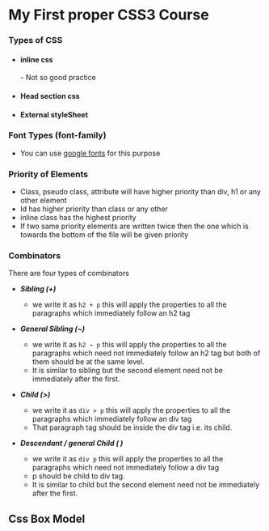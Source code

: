 # My First proper CSS3 Course

### Types of CSS

- <h4>inline css</h4>
  - Not so good practice
- <h4>Head section css</h4>
- <h4>External styleSheet</h4>


### Font Types (font-family)
- You can use <a href = "https://fonts.google.com/">google fonts</a> for this purpose

### Priority of Elements
- Class, pseudo class, attribute will have higher priority than div, h1 or any other element
- Id has higher priority than class or any other
- inline class has the highest priority
- If two same priority elements are written twice then the one which is towards the bottom of the file will be given priority

### Combinators
There are four types of combinators

- **_Sibling (+)_**
  - we write it as <code>h2 + p</code> this will apply the properties to all the paragraphs which immediately follow an h2 tag

- **_General Sibling (~)_**
  - we write it as <code>h2 ~ p</code> this will apply the properties to all the paragraphs which need not immediately follow an h2 tag but both of them should be at the same level.
  - It is similar to sibling but the second element need not be immediately after the first.

- **_Child (>)_**
  - we write it as <code>div > p</code> this will apply the properties to all the paragraphs which immediately follow an div tag 
  - That paragraph tag should be inside the div tag i.e. its child.

- **_Descendant / general Child ( )_**
  - we write it as <code>div  p</code> this will apply the properties to all the paragraphs which need not immediately follow a div tag 
  - p should be child to div tag.
  - It is similar to child but the second element need not be immediately after the first.
 
  

## Css Box Model
